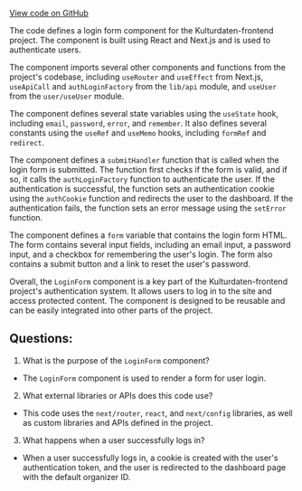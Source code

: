 [View code on GitHub](https://github.com/technologiestiftung/kulturdaten-frontend/blob/master/components/auth/Login.tsx)

The code defines a login form component for the Kulturdaten-frontend project. The component is built using React and Next.js and is used to authenticate users. 

The component imports several other components and functions from the project's codebase, including `useRouter` and `useEffect` from Next.js, `useApiCall` and `authLoginFactory` from the `lib/api` module, and `useUser` from the `user/useUser` module. 

The component defines several state variables using the `useState` hook, including `email`, `password`, `error`, and `remember`. It also defines several constants using the `useRef` and `useMemo` hooks, including `formRef` and `redirect`. 

The component defines a `submitHandler` function that is called when the login form is submitted. The function first checks if the form is valid, and if so, it calls the `authLoginFactory` function to authenticate the user. If the authentication is successful, the function sets an authentication cookie using the `authCookie` function and redirects the user to the dashboard. If the authentication fails, the function sets an error message using the `setError` function. 

The component defines a `form` variable that contains the login form HTML. The form contains several input fields, including an email input, a password input, and a checkbox for remembering the user's login. The form also contains a submit button and a link to reset the user's password. 

Overall, the `LoginForm` component is a key part of the Kulturdaten-frontend project's authentication system. It allows users to log in to the site and access protected content. The component is designed to be reusable and can be easily integrated into other parts of the project.
## Questions: 
 1. What is the purpose of the `LoginForm` component?
- The `LoginForm` component is used to render a form for user login.

2. What external libraries or APIs does this code use?
- This code uses the `next/router`, `react`, and `next/config` libraries, as well as custom libraries and APIs defined in the project.

3. What happens when a user successfully logs in?
- When a user successfully logs in, a cookie is created with the user's authentication token, and the user is redirected to the dashboard page with the default organizer ID.